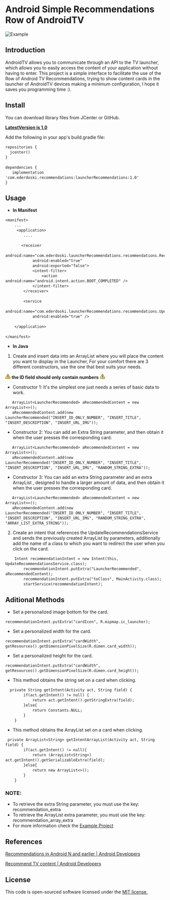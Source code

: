 # Android Simple Recommendations Row of AndroidTV

![Example](img/simpleCartesianPlotter.gif) 

## Introduction

AndroidTV allows you to communicate through an API to the TV launcher, which allows you to easily access the content of your application without having to enter. This project is a simple interface to facilitate the use of the Row of Android TV Recommendations, trying to show content cards in the launcher of AndroidTV devices making a minimum configuration, I hope it saves you programming time :).

## Install

You can download library files from JCenter or GitHub.

**[LatestVersion is 1.0](https://bintray.com/ederdoski/Maven/simple-launcher-recommendations)**

Add the following in your app's build.gradle file:

```
repositories {
  jcenter()
}

dependencies {
   implementation 'com.ederdoski.recommendations:launcherRecommendations:1.0' 
}
```

## Usage

* **In Manifest**
```
<manifest>
    ...
     <application>
        ....

       <receiver
            android:name="com.ederdoski.launcherRecommendations.recommendations.RecommendationReceiver"
            android:enabled="true"
            android:exported="false">
            <intent-filter>
                <action android:name="android.intent.action.BOOT_COMPLETED" />
            </intent-filter>
        </receiver>

        <service
            android:name="com.ederdoski.launcherRecommendations.recommendations.UpdateRecommendationsService"
            android:enabled="true" />

    </application>

</manifest>
```

* **In Java**

1) Create and insert data into an ArrayList where you will place the content you want to display in the Launcher,
For your comfort there are 3 different constructors, use the one that best suits your needs.

![Warning](img/warning.png) **the ID field should only contain numbers** ![Warning](img/warning.png)

* Constructor 1: It's the simplest one just needs a series of basic data to work.
```
   ArrayList<LauncherRecommended> aRecommendedContent = new ArrayList<>();
   aRecommendedContent.add(new LauncherRecommended("INSERT_ID_ONLY_NUMBER", "INSERT_TITLE", "INSERT_DESCRIPTION", "INSERT_URL_IMG"));
```

* Constructor 2: You can add an Extra String parameter, and then obtain it when the user presses the corresponding card.
```
   ArrayList<LauncherRecommended> aRecommendedContent = new ArrayList<>();
   aRecommendedContent.add(new LauncherRecommended("INSERT_ID_ONLY_NUMBER", "INSERT_TITLE", "INSERT_DESCRIPTION", "INSERT_URL_IMG", "RANDOM_STRING_EXTRA"));
```


* Constructor 3: You can add an extra String parameter and an extra ArrayList <String>, designed to handle a larger amount of data, and then obtain it when the user presses the corresponding card.
```
   ArrayList<LauncherRecommended> aRecommendedContent = new ArrayList<>();
   aRecommendedContent.add(new LauncherRecommended("INSERT_ID_ONLY_NUMBER", "INSERT_TITLE", "INSERT_DESCRIPTION", "INSERT_URL_IMG", "RANDOM_STRING_EXTRA", "ARRAY_LIST_EXTRA_STRING"));
```

2) Create an intent that references the UpdateRecommendationsService and sends the previously created ArrayList by parameters, additionally add the name of a class to which you want to redirect the user when you click on the card.

```
    Intent recommendationIntent = new Intent(this, UpdateRecommendationsService.class);
        recommendationIntent.putExtra("LauncherRecommended", aRecommendedContent);
        recommendationIntent.putExtra("toClass", MainActivity.class);
        startService(recommendationIntent);
```
## Aditional Methods

* Set a personalized image bottom for the card.
```
recommendationIntent.putExtra("cardIcon", R.mipmap.ic_launcher);
```

* Set a personalized width for the card.
```
recommendationIntent.putExtra("cardWidth", getResources().getDimensionPixelSize(R.dimen.card_width));
```

* Set a personalized height for the card.
```
recommendationIntent.putExtra("cardWidth", getResources().getDimensionPixelSize(R.dimen.card_height));
```

* This method obtains the string set on a card when clicking.
```
  private String getIntent(Activity act, String field) {
        if(act.getIntent() != null) {
            return act.getIntent().getStringExtra(field);
        }else{
            return Constants.NULL;
        }
    }
```

* This method obtains the ArrayList<String> set on a card when clicking.
  
```
 private ArrayList<String> getIntentArrayList(Activity act, String field) {
        if(act.getIntent() != null){
            return (ArrayList<String>) act.getIntent().getSerializableExtra(field);
        }else{
            return new ArrayList<>();
        }
    }
```

### NOTE: 

* To retrieve the extra String parameter, you must use the key: recommendation_extra
* To retrieve the ArrayList <String> extra parameter, you must use the key: recommendation_array_extra
* For more information check the [Example Project](https://github.com/ederdoski/SimpleRecommendationsAndroidTV/tree/master/app/src/main) 

  
## References

[Recommendations in Android N and earlier | Android Developers](https://developer.android.com/training/tv/discovery/recommendations-row)

[Recommend TV content | Android Developers](https://developer.android.com/training/tv/discovery/recommendations)

## License

This code is open-sourced software licensed under the [MIT license.](https://opensource.org/licenses/MIT)

